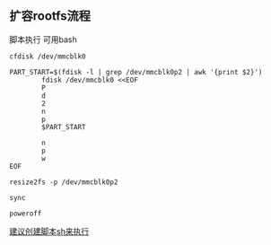 ## 扩容rootfs流程
脚本执行  可用bash

``` 
cfdisk /dev/mmcblk0 

PART_START=$(fdisk -l | grep /dev/mmcblk0p2 | awk '{print $2}')
        fdisk /dev/mmcblk0 <<EOF
        P
        d
        2
        n
        p
        $PART_START
        
        n
        p
        w
EOF

resize2fs -p /dev/mmcblk0p2

sync

poweroff

```

[建议创建脚本sh来执行](https://github.com/DHDAXCW/DoorNet2/blob/main/scripts/patchs/rootfs.sh)
